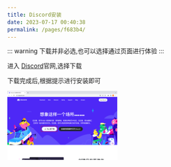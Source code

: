 ```yaml
---
title: Discord安装
date: 2023-07-17 00:40:38
permalink: /pages/f683b4/
---
```


::: warning 
下载并非必选,也可以选择通过页面进行体验
:::

进入 <a href="https://discord.com/" target="__blank">Discord</a>官网,选择下载

下载完成后,根据提示进行安装即可



<img decoding="async" src="./assets/10.png" width="50%">
